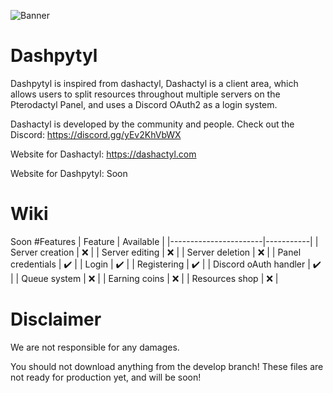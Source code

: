 ![Banner](https://media.discordapp.net/attachments/706970617471303761/768606122147708968/pterodactyl-panel.png)

# Dashpytyl

Dashpytyl is inspired from dashactyl, Dashactyl is a client area, which allows users to split resources throughout multiple servers on the Pterodactyl Panel, and uses a Discord OAuth2 as a login system. 

Dashactyl is developed by the community and people. Check out the Discord: https://discord.gg/yEv2KhVbWX

Website for Dashactyl: https://dashactyl.com

Website for Dashpytyl: Soon

# Wiki

Soon
#Features
| Feature               | Available |
|-----------------------|-----------|
| Server creation       | ❌         |
| Server editing        | ❌         |
| Server deletion       | ❌         |
| Panel credentials     | ✔️         |
| Login                 | ✔️         |
| Registering           | ✔️         |
| Discord oAuth handler | ✔️         |
| Queue system          | ❌         |
| Earning coins         | ❌         |
| Resources shop        | ❌         |


# Disclaimer

We are not responsible for any damages.

You should not download anything from the develop branch! These files are not ready for production yet, and will be soon!
